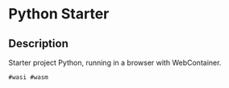 # Python Starter

## Description 

Starter project Python, running in a browser with WebContainer. 

```
#wasi #wasm
```
